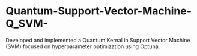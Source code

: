# Quantum-Support-Vector-Machine-Q_SVM-
Developed and implemented a Quantum Kernal in  Support Vector Machine (SVM) focused on hyperparameter optimization using Optuna.
